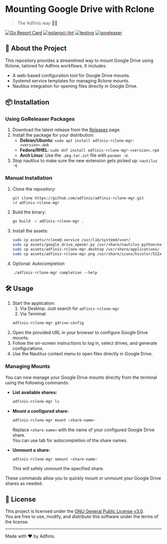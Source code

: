 # Mounting Google Drive with Rclone  
> The Adfinis way 🧙✨  

[![Go Report Card](https://goreportcard.com/badge/github.com/adfinis/adfinis-rclone-mgr)](https://goreportcard.com/report/github.com/adfinis/adfinis-rclone-mgr)
[![golangci-lint](https://github.com/adfinis/adfinis-rclone-mgr/actions/workflows/lint.yml/badge.svg)](https://github.com/adfinis/adfinis-rclone-mgr/actions/workflows/lint.yml)
[![testing](https://github.com/adfinis/adfinis-rclone-mgr/actions/workflows/test.yml/badge.svg)](https://github.com/adfinis/adfinis-rclone-mgr/actions/workflows/test.yml)
[![goreleaser](https://github.com/adfinis/adfinis-rclone-mgr/actions/workflows/release.yml/badge.svg)](https://github.com/adfinis/adfinis-rclone-mgr/actions/workflows/release.yml)

## 🚀 About the Project
This repository provides a streamlined way to mount Google Drive using Rclone, tailored for Adfinis workflows. It includes:
- A web-based configuration tool for Google Drive mounts.
- Systemd service templates for managing Rclone mounts.
- Nautilus integration for opening files directly in Google Drive.

## 📦 Installation

### Using GoReleaser Packages
1. Download the latest release from the [Releases](https://github.com/adfinis/adfinis-rclone-mgr/releases) page.
2. Install the package for your distribution:
   - **Debian/Ubuntu**: `sudo apt install adfinis-rclone-mgr-<version>.deb`
   - **Fedora/RHEL**: `sudo dnf install adfinis-rclone-mgr-<version>.rpm`
   - **Arch Linux**: Use the `.pkg.tar.zst` file with `pacman -U`.
3. Stop nautilus to make sure the new extension gets picked up: `nautilus -q`

### Manual Installation
1. Clone the repository:
   ```bash
   git clone https://github.com/adfinis/adfinis-rclone-mgr.git
   cd adfinis-rclone-mgr
   ```
2. Build the binary:
   ```bash
   go build -o adfinis-rclone-mgr .
   ```
3. Install the assets:
   ```bash
   sudo cp assets/rclone@.service /usr/lib/systemd/user/
   sudo cp assets/google_drive_opener.py /usr/share/nautilus-python/extensions/
   sudo cp assets/adfinis-rclone-mgr.desktop /usr/share/applications/
   sudo cp assets/adfinis-rclone-mgr.png /usr/share/icons/hicolor/512x512/apps/
   ```
4. Optional: Autocompletion  
   ```
   ./adfinis-rclone-mgr completion --help
   ```

## 🛠️ Usage
1. Start the application:
   1. Via Desktop: Just search for `adfinis-rclone-mgr`
   2. Via Terminal:
   ```bash
   adfinis-rclone-mgr gdrive-config
   ```
2. Open the provided URL in your browser to configure Google Drive mounts.
3. Follow the on-screen instructions to log in, select drives, and generate configurations.
4. Use the Nautilus context menu to open files directly in Google Drive.

### Managing Mounts

You can now manage your Google Drive mounts directly from the terminal using the following commands:

- **List available shares:**
  ```bash
  adfinis-rclone-mgr ls
  ```

- **Mount a configured share:**
  ```bash
  adfinis-rclone-mgr mount <share-name>
  ```
  Replace `<share-name>` with the name of your configured Google Drive share.  
  You can use tab for autocompletion of the share names.

- **Unmount a share:**
  ```bash
  adfinis-rclone-mgr umount <share-name>
  ```
  This will safely unmount the specified share.

These commands allow you to quickly mount or unmount your Google Drive shares as needed.

## 📜 License
This project is licensed under the [GNU General Public License v3.0](./LICENSE).  
You are free to use, modify, and distribute this software under the terms of the license.

---

Made with ❤️ by Adfinis.
